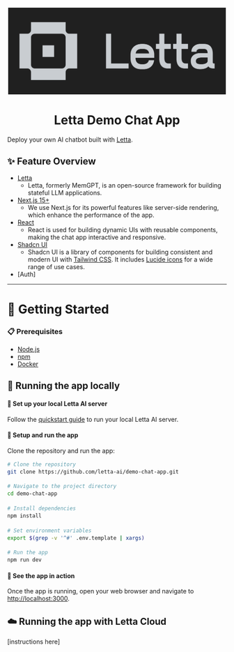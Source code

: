 <p align="center">
  <picture>
    <source media="(prefers-color-scheme: dark)" srcset="https://raw.githubusercontent.com/letta-ai/letta/refs/heads/main/assets/Letta-logo-RGB_GreyonTransparent_cropped_small.png">
    <source media="(prefers-color-scheme: light)" srcset="https://raw.githubusercontent.com/letta-ai/letta/refs/heads/main/assets/Letta-logo-RGB_OffBlackonTransparent_cropped_small.png">
    <img alt="Letta logo" src="https://raw.githubusercontent.com/letta-ai/letta/refs/heads/main/assets/Letta-logo-RGB_GreyonOffBlack_cropped_small.png" width="500">
  </picture>
</p>

<div align="center">
  <h1>Letta Demo Chat App</h1>
</div>

Deploy your own AI chatbot built with [Letta](https://www.letta.com/).


## ✨ Feature Overview
- [Letta](https://github.com/letta-ai/letta)
    - Letta, formerly MemGPT, is an open-source framework for building stateful LLM applications.
- [Next.js 15+](https://nextjs.org)
    - We use Next.js for its powerful features like server-side rendering, which enhance the performance of the app.
- [React](https://reactjs.org)
    - React is used for building dynamic UIs with reusable components, making the chat app interactive and responsive.
- [Shadcn UI](https://ui.shadcn.com)
    - Shadcn UI is a library of components for building consistent and modern UI with [Tailwind CSS](https://tailwindcss.com). It includes [Lucide icons](https://lucide.dev) for a wide range of use cases.
- [Auth]


---

# 🔰 Getting Started

### 📋 Prerequisites
- [Node.js](https://nodejs.org/en/download/)
- [npm](https://www.npmjs.com/get-npm)
- [Docker](https://docs.docker.com/get-docker/)


## 🚀 Running the app locally

#### 🔸 Set up your local Letta AI server
Follow the [quickstart guide](https://github.com/letta-ai/letta?tab=readme-ov-file#-quickstart) to run your local Letta AI server.

#### 🔸 Setup and run the app
Clone the repository and run the app:
```bash
# Clone the repository  
git clone https://github.com/letta-ai/demo-chat-app.git

# Navigate to the project directory
cd demo-chat-app

# Install dependencies
npm install

# Set environment variables
export $(grep -v '^#' .env.template | xargs)

# Run the app
npm run dev
```

#### 🔸 See the app in action
Once the app is running, open your web browser and navigate to [http://localhost:3000](http://localhost:3000).



## ☁️ Running the app with Letta Cloud

[instructions here]
